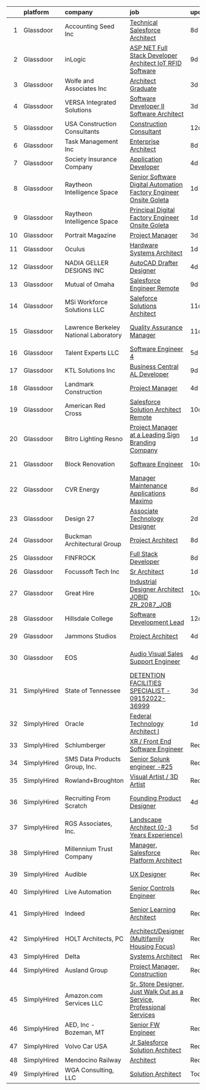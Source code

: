 

|    | platform    | company                               | job                                                                                                                                                                                                                                                                                                                                                                                                                                                                                                                                                                                                                                                                                                                                                                                                                                                                                                                                                                                                                                                                                                                                                                                                                                                                                                                                                                                                                                                            | update_time   | location                     |
|---:|:------------|:--------------------------------------|:---------------------------------------------------------------------------------------------------------------------------------------------------------------------------------------------------------------------------------------------------------------------------------------------------------------------------------------------------------------------------------------------------------------------------------------------------------------------------------------------------------------------------------------------------------------------------------------------------------------------------------------------------------------------------------------------------------------------------------------------------------------------------------------------------------------------------------------------------------------------------------------------------------------------------------------------------------------------------------------------------------------------------------------------------------------------------------------------------------------------------------------------------------------------------------------------------------------------------------------------------------------------------------------------------------------------------------------------------------------------------------------------------------------------------------------------------------------|:--------------|:-----------------------------|
|  1 | Glassdoor   | Accounting Seed Inc                   | [Technical Salesforce Architect](https://www.glassdoor.com/partner/jobListing.htm?pos=106&ao=1110586&s=58&guid=000001834f66871c850e819d51e78a42&src=GD_JOB_AD&t=SR&vt=w&ea=1&cs=1_af8969ca&cb=1663484463290&jobListingId=1008129170787&cpc=459542F86C2FA7A2&jrtk=3-0-1gd7md1q4itko801-1gd7md1qkk26o801-339afd3fa21c2598--6NYlbfkN0BHjBTLL1K5_0M97KyMDmq3GWE7GVH-WfBVgnk9qBtUqEQJZ8GP8mV1RZfjDqDACHY6snoDYDH0xgYI_OtLYcz3nUzvGP1pq3QtHcOyM8alHXXHTgWkSqLufHWH8uYQfVM7611mxMB3t5z81IhAW-lPbmcJIcoQVcK1oVpDMr5ZqXc-5znzDUNMgHjGbXcqIlHMJRf05XT4lS6DlLL8l7s-ry8RuC2rTfuaPzcVOoI2CLCq3piUCk0xdQD7Vn17uZrjBI2UEaEDv-R1PCN_7KtPpZ9kSoHXq54p221R3q8qsN2Dz4_of3AFPTqZPTC4Oxcpw2k7_79iMc4oGU5lpBnEQjs5vv9PxHQ-6bhDsAKA-xLNRubU82fmIZSO6HYm9OK0pjdVQnmh1xhj1JMKJ3MiYAfLtvz5RwJX2xZWJnAg1tsyPf2Nahamjb1rMWPThd-bCmZqpJb8R9Qse-B7RkC93lubM-myJ0Mo9r2gLZXTRPbWtXRNOUR6g26FfAtFWG8yhcZaZgUh2WvId4GYF_x-)                                                                                                                                                                                                                                                                                                                                                                                                                                                                                                                                                                      | 8d            | Remote                       |
|  2 | Glassdoor   | inLogic                               | [ASP NET Full Stack Developer Architect   IoT RFID Software](https://www.glassdoor.com/partner/jobListing.htm?pos=116&ao=1110586&s=58&guid=000001834f66871c850e819d51e78a42&src=GD_JOB_AD&t=SR&vt=w&ea=1&cs=1_6834862f&cb=1663484463292&jobListingId=1008126550995&cpc=31D92C3C5F3D4D46&jrtk=3-0-1gd7md1q4itko801-1gd7md1qkk26o801-65bfe44803580c56--6NYlbfkN0BKgzQyzTF1Q9mOsR1amaS-juVGLjHt5Cdom-gEF9y-xaA6VVL5_C6wLnVwxnLSmQlffwlsaa2pMV5dYTgGmuB2YUJ44xDSp4inN2mhaJetv_zCjoTEHUvuGOuRWls1951weO3LGtjk8Sf10-u32aXGHAdlabY49yGHbPcXdopX4_Nt6ehNZiJUDNjXZMhWGGfiv3xGlJGZ1-hzC_2-lEoUawMdVph5CDRdrDqCjBI3MQa-Q3qWDSsvbNbfJ572MnlISePE8mXgmEUdjoNKsRcOhbwzeWBpj-0LqGRSZZ0q2It1oxtQ_3vqncII8WUkB91YZ4Qg_b-gcbvGkHRWuIGnvzT_epOSYot3i1MJKj3S_BpZCZEtBl0wnNutZwEoIn7ROv1OvmxiImP962UrNBEELV2s9Zs4I7NhgAWncgTsnnvbYDx68f0RMCRLUdvETNapoD0N-us6Ke7x926cUU5F91QTme4RWtXUrJUUQWyNVkSno9nh1F0vs7WKnATeEvAcFXBVoLB05ZKae2dsIh1AjB7bhL0vZmW-kZXN8hmglw%3D%3D)                                                                                                                                                                                                                                                                                                                                                                                                                                                                                                              | 9d            | Marietta, GA                 |
|  3 | Glassdoor   | Wolfe and Associates  Inc             | [Architect Graduate](https://www.glassdoor.com/partner/jobListing.htm?pos=121&ao=1110586&s=58&guid=000001834f66871c850e819d51e78a42&src=GD_JOB_AD&t=SR&vt=w&ea=1&cs=1_1f18ea43&cb=1663484463293&jobListingId=1008140340751&cpc=973E6D846143997F&jrtk=3-0-1gd7md1q4itko801-1gd7md1qkk26o801-93c97dbed67dc942--6NYlbfkN0DSuD1-i6yOw0A_spq0-wUw3pG4wGEpwghfMfT3FNG6r9av4v2MNC0Ecwcxp_prGNIxO7HkGD7Ie0frdvIZICZabElwqiQ5YmRpRnKPnzAN0WveRZ-no_vd5MncccGXhVHNmRJ66kSWX22wPWn5Gt6iPsi5Xk4hQsvPA7XKQ5kbYPKmu4oxkiXybPLM2H8_GeRUQzssaCg9b9O2pMxE-HQ8tElWJw0H2CZyVdDT2CCxdEA7-4nDONjicprMUX8cAgSAqX2Zp1dHOS-kvytsW-A5RtlWaJEBg2ZmGW0f4lsbtvG-qfN1hX5cDhc0nFF4XX4JDvUxVgWxgPnkSuqHZkRlgRW7LxPqLQosr_7ZYKWtgCuo9PGXqJwhqJODubjuU07sen2vpHIcB6WAT6tRsG7fgyqk46llvue9Or0DkmszAoF0_B0UMYpVCECUIlTRYRgmXBSm0PZDqh1SSAYupYw9ay6iihp6ObQmFuhgvp5CxE13luXvmbAoGXfrEUbbJSqzO2ERgbP8O2fVntMSn0IIvPxs8pASlakRZDFSXudWOLk7wnbAJdmS27-E1-A9k0I%3D)                                                                                                                                                                                                                                                                                                                                                                                                                                                                                                                                    | 3d            | Fort Wayne, IN               |
|  4 | Glassdoor   | VERSA Integrated Solutions            | [Software Developer II Software Architect](https://www.glassdoor.com/partner/jobListing.htm?pos=117&ao=1110586&s=58&guid=000001834f66871c850e819d51e78a42&src=GD_JOB_AD&t=SR&vt=w&ea=1&cs=1_fd477774&cb=1663484463292&jobListingId=1008139704686&cpc=C3517E2410EFB392&jrtk=3-0-1gd7md1q4itko801-1gd7md1qkk26o801-f7a690b0c55f8e08--6NYlbfkN0CWCJSGUIUF-Yq3qKQ8OSRXtWVl8quohR2ewVP8TxwXYnzP64Jjm1i8h0HojawBlrH8-lWzom0FH-EtFMCyIfeZ1mFJryghIDYDbarZcea4rUYywEjr9f5RmpiV-KZabtngfZzhoK5QDMSpAIwE7rsQIsghtLNVDoLTrlZ7ZutYllDcSKuO6mgBuiZYFYrEi7x0-gZ1JHjd2rVSqYjECdqmHLk1a6oLVD3ISV5SRZks6SQah9lBT-5ZDOR9p7mvi2lZC_zihArV0nhOxykwH1mQesXNMW4affOfjK8s_yH_n0feqc-Mg1evS2SfKOnYVX2irbgaVju8x1yIylJrJNDpL4sNaNQ979xWH78zMaHo1C-AOWc1sspArafVS-KyoRBUdW1bqFm7rZCQqjJNHW9Tv4t5bJ_yEQS04GhS_Jl08z8mIq5oMtxYyejo6xbgXmqOmG0gjy67r8HDa-LOWRrY6gj60RjviYkCApJjaXJfn-aegQVMjAZz3ShjWI5s50m-7QuueiwXfA%3D%3D)                                                                                                                                                                                                                                                                                                                                                                                                                                                                                                                                                                | 3d            | Remote                       |
|  5 | Glassdoor   | USA Construction Consultants          | [Construction Consultant](https://www.glassdoor.com/partner/jobListing.htm?pos=113&ao=1110586&s=58&guid=000001834f66871c850e819d51e78a42&src=GD_JOB_AD&t=SR&vt=w&ea=1&cs=1_c87565e4&cb=1663484463291&jobListingId=1008119416540&cpc=8A0D8B039440F4CD&jrtk=3-0-1gd7md1q4itko801-1gd7md1qkk26o801-c45002d9429f7e6f--6NYlbfkN0Bi-g4OEguhQEx4pjzkmulzkFDPdVMQm6g82nLRMcVRUEL01Dp3X9kPhD_HE5lV52XpYshjxGADEFbLnsoa77zKfnqKdgV77-efptYxp0yYS2mm6t3NqzlB_U5TQzrVFb4xWwf-nafahi5oHN5BeukPpwjVysTnjws6SyI-VCi2IZAL6ufjJ-wXJ0xSqPo9hkRjt19imKGyZh_UuD2OvYiZl-lPqhAzQoJlmfr_SpD3PYZBBViehdsI08gsazkdL7Lstl1ppuh3EQSfH-HC1xd4EH9ZxUWwvZCAq9OQ7PNI3hXAGMdhOiDVUHho6sa3FZhsyrQhydNTxMljW1eyiaFlOjo5W61ZBP-xDl2ipTzuhpCjizJ4GdTaq0RTU6d4ueRMGiADOe2Y6o52IYmItx_60jVP5Ik1RLjHsGjPosIu0oSh7Hj6Q4FUwVXsm564lMMJnCOTZBG4vw9EWfqwVCFNNMTSlrWFvBpDzoklQOc0lZvgq1YXGAo1HpsZimfdEjfrm0b_IhTNjA%3D%3D)                                                                                                                                                                                                                                                                                                                                                                                                                                                                                                                                                                                 | 12d           | Austin, TX                   |
|  6 | Glassdoor   | Task Management  Inc                  | [Enterprise Architect](https://www.glassdoor.com/partner/jobListing.htm?pos=130&ao=1110586&s=58&guid=000001834f66871c850e819d51e78a42&src=GD_JOB_AD&t=SR&vt=w&ea=1&cs=1_a7d2ebb3&cb=1663484463293&jobListingId=1008128870857&cpc=654405A9B1E0A9F5&jrtk=3-0-1gd7md1q4itko801-1gd7md1qkk26o801-587c63a7b3f2a9be--6NYlbfkN0BvIALFv9G1jpGwK5UsNergzB8AM8gSE4lxfMwFE-xD_GJ2xkjIk_Ah2vb31TCaHdNswcKi1oH3oawR9mHqF3t9cO_LUNWyrZQ_e4ZNu8VJPMYZMdKOeTY_01k_NAorz8v8qzG2_Bvtd38hcw4_WdKK-9EM3dn33FnR-FMVl3n68vQMLfvx5NSqGPWChlZDCEpnOYKdp2OyXLgeQbHjHnPUxJlAiIkHCHw5MeZ7s7M0rKaa8MUslsQpqlaIRrqi_tiPVDGOo0KbgysVxFFFqH7voTsYidzcK6MdwaOGcl9Qxppl1zKt_O-LD2LydmCHGOViNMGP6wiefXsK0bhR_-edNuXBnUcqUirnf9xOJrRAsO7C239QAD89JcAyKoz6hOP55BxSz2zDE96kHsA1nbLNDppEXb7CLXixLKLLPaixyJQ4BrWwfrBxivuxSKJ7T5QxNxDtdrWzsh-aBJdOc1Nt2rURbWGHBbKNbCvFSDTZgUx2ANHpCWIzzQ8BhpLbr7Dv7j52lan25w%3D%3D)                                                                                                                                                                                                                                                                                                                                                                                                                                                                                                                                                                                    | 8d            | Remote                       |
|  7 | Glassdoor   | Society Insurance Company             | [Application Developer](https://www.glassdoor.com/partner/jobListing.htm?pos=126&ao=1110586&s=58&guid=000001834f66871c850e819d51e78a42&src=GD_JOB_AD&t=SR&vt=w&ea=1&cs=1_0a969329&cb=1663484463293&jobListingId=1008138174139&cpc=75B6770C194DCF89&jrtk=3-0-1gd7md1q4itko801-1gd7md1qkk26o801-22263b96f8fa0758--6NYlbfkN0DUnBXLrXp8zppNpWJLnz9frjyHX-SHmLuucPCO4lf10Hues_2hfHc_x8_ihJPqG8s5mHE5G38dUNgTh7GbIx9a-HhiGjnF3_1HLFJ1iErH3N-W3q6X68M17z9gwPJjYyQeflzhheiI1wNctulJAijKflJ13lvGEZE0-AMAD_uzzsrrEWwVINmAlmA0XLzCerqGA7vQubt1d2NMzufQU3s5Ld1JFxlwVnViTTHHugbzMvnwL7_p2sABLyeAV4Zn0OIJN851dPofXaGGhXquxEshEhgTlvjr89JH29zyknxx0Ev5axVNHZARTSi9D1b__VhIVr1WG3YRkENxdaEg0K0aGfpOq_-tLYtFIScDNKjp1Od7GppYiahu2Tv6XGgBHasuCcMXw0MQTPD7KbVh_4kjAJ2hnVFP2U4MhQmS2XP72nqeBo4O3q4uzUpNWH6NMl77ZY4fttcTACsUFsWo0bxXIMfe6o3Ho553Cda-RFWXptHV0VnThUH7RCuYa2QZqOGJrV3ZYIw67s5Bw7RXwl-6qZ3G1a02IAm4HwHovmbGztnmL1Rl0vFA7a6o0IADVngopH6PN7WETHO4ThtxAVWL2Z21F1hfV5Pe2A__1WYGS5sojDaO_Tm2y4xoPDeeC97XvpvRgdr7BEc_HpRKT2Q10kElSBs7Z6nTGtkBMcDuCeAzZAAGwO3nYnLQHEkjoXq9ZvpClK2l0-UPS6z-An_okFt-VioffAd5A-giL0esZ0Rblrc-Mm7EwNoy9O5HQko%3D)                                                                                                                                                                                                                                                                                                                                 | 4d            | Fond du Lac, WI              |
|  8 | Glassdoor   | Raytheon Intelligence   Space         | [Senior Software   Digital Automation Factory Engineer  Onsite   Goleta ](https://www.glassdoor.com/partner/jobListing.htm?pos=111&ao=1110586&s=58&guid=000001834f66871c850e819d51e78a42&src=GD_JOB_AD&t=SR&vt=w&cs=1_22e256e0&cb=1663484463291&jobListingId=1008144127071&cpc=AF2D762EF527A09C&jrtk=3-0-1gd7md1q4itko801-1gd7md1qkk26o801-1a0f5f02fa75625f--6NYlbfkN0AmeoOzMpFeQa4nQauBOkgcasiRGbz5T5YfctgmEyRyniWlrXmQgp90w1l_otmEKkqPpvnGl15orqYX1bITcJiWw9DFr963GgbFPMOfsTnPrRmCPrMgCSpFx_v_NrI8p8GSB_BBNxdPiwPLS2W2ivWPF35bqmpD4bytUyKWmIyt8r_s6Dj1RYt4LAAro9bmpM3BXHMnZ1UNvC-EHQKkQtcGHWPqvubgIb1Qsci1xxsxuoaiqcBZ8RrsfRmv-3LLFnXOeuzSM2Ue_S0IVyEUzKJcmnwoA-TX68ZFsK2oJ9ZUGAzwgMYi7rOCSDfQGyDR9ahrolOzxONYtKBqIBLd_zXZFFj__iAjrApGSgTtV_DMOrk-EofNkMSa4c4RSV1N3naibdDLuue_b_yOX23C8NwdV1sH_MCjOuCqmvK34l7coVRDJeABsUgJpEGmOZdY7Fjo-YFNDyxM2iFB7gMPoXbe8P3U0-_ue-wdaLIpzOBbfRSdv0frGWjqi8JhJpWoyrMGNwZXGDt7X5hx-9-zTWyLYu9zblLA0iIbgWnD4yHDkk8rC2JwsGkAUTcYYUGxx76IJ8WDkvJBwp4g3vuCoU_JuZdnDb2dhbQcU7N9uuRHSpp9QLmIhcP3YfAWh98xjwNOxVRCimAKBnx7a4dgnGlGWUOU4UDpcOQTVpj1qukZ6Hd4T7_Nkge9FfiBJyFKTD3PGE4_B94IvITLdpJTGHeCMUS6ZGuW4BTe9RDzR7joy6hgN3Hs66LKKO0wYUFak56BAU7oFmCH5iQ_Qth415jGJ7-vBZyShz_wGJGBoWY5S1I7RR9-5KZxGgWJN-8xCbW-1N8dXjsrAi0t05_3q9iXvb8y76FMm2w%3D)                                                                                                                                                                                    | 1d            | Goleta, CA                   |
|  9 | Glassdoor   | Raytheon Intelligence   Space         | [Principal Digital Factory Engineer  Onsite Goleta ](https://www.glassdoor.com/partner/jobListing.htm?pos=108&ao=1110586&s=58&guid=000001834f66871c850e819d51e78a42&src=GD_JOB_AD&t=SR&vt=w&cs=1_d7fc76b7&cb=1663484463290&jobListingId=1008144127057&cpc=4B65AD904D1B3E73&jrtk=3-0-1gd7md1q4itko801-1gd7md1qkk26o801-f3574afeb00a2721--6NYlbfkN0AmeoOzMpFeQa4nQauBOkgcasiRGbz5T5YfctgmEyRyniWlrXmQgp90w1l_otmEKkqPpvnGl15ornpGwbkUK-jNDzlVhC2nIYF4_NhmO-KnNmd8Hmbdd-NCCU9eIf9qpuvV1OVDoeB7ScljjEdJwKX3899iaFCQYmtUA8oN1oF4YhIdWh8K4UlBEQ6BeFTSkRnFkbwVlLchN59xQbptawbq9b7VxJVpefbVDVXkVR2oDXXO5wMH2Wn9pgpOs6Js-ZqMFOPM7_NzJ9m1sJU1rLzMc5bI8HJIGana6oCssoNX_BmvBi31ijsjg35oYhQsm-G1FW96C3xSZBM7jRKrFUCpW7jNovgFMmGSjmpV5eGGCnQploOdEwXfMdQyNiK2l7WajU-PIbc7gD5UaIyLyVT2sUZiMmc3b8fUog_jcNuWC6FbHVJdTsPh1fyCCfLIZJQyT7Ze6qgGZQHWeQ9IZ7gSVSy_nWdo-mhUCO7iZPrYB5eaeYzaLZOhelkUlZ9xlUdMo6LwKammYtv14RA4WjgtZceHRGrhjEyfsCdEAjiX0qO5XQaPWc9IObcl0YNOp7fMrn7o5tnqZHiI1czw3H6Q0r_Pf-Am2pPY3KGxY5w6xyGYR2EtXeMSIEfWBzUPRw0rTW63Kt5R9sZbW5AGO3zBjFZxy1XHL9O0FYgts_sG7XsoZ0UrjNlsHmmzcsTq0w2Id0zEfzy05E5z-BdFZnOqA6FHekdFDtvqAysFbgIT-5fFkXWscQT-m20LRcbLv1OixhdOiAxC7dcMSam6sxITrfQhThXg3Xnm94uLYJ7u-whZ-G3EtDZvVl3J05952zo3th2_C4HeUHynribbqpSIlpVOnVVR-dg%3D)                                                                                                                                                                                                         | 1d            | Goleta, CA                   |
| 10 | Glassdoor   | Portrait Magazine                     | [Project Manager](https://www.glassdoor.com/partner/jobListing.htm?pos=122&ao=1110586&s=58&guid=000001834f66871c850e819d51e78a42&src=GD_JOB_AD&t=SR&vt=w&ea=1&cs=1_69dcff43&cb=1663484463293&jobListingId=1008140309088&cpc=155EB9D5185558AF&jrtk=3-0-1gd7md1q4itko801-1gd7md1qkk26o801-82f5c5a2645e7f8e--6NYlbfkN0BzyIYrTMR_AjNKh_kvAG8N613gtHPANQ3sdLTkrtBd-2J63-4kKu3uXdj9Bz06WF694saVY_mHcnOvMfWxNPy2WY3EoShcFPGQG3oO52K-EdDgT3SK9KkVTDrHqzVwfwwdu3GC1ts8ji1To18cEbRqaDgXO3DBE_7coT0HiFFbBWfsZR46D1zIAsLdtEcwMKkolnOem2UT3MAKsxKivrXNPMglA_q8yVtq5hmRPI-0G_8BpNQzVq5xyXqZExgmSktU5LeRqgDDLXBo4xJ9CSyJUwXHK4wrdIislQO93TGnIBbnpvJnlAUIs6EPO538k-k5imXI_-qQ0TaPgg37zcItPXba5E_a_l9LamdYfAIKIiEqLGfK3xtPMhM7JvGAtS9chGvjBRYiTO9WvHOGaeVoQ2xdZVBIcNo44eA88KD-BsjivPcvOd5ujxEFPAjkm3-RgT27b_u8QN-uxv6SK3uzNmI7TUE8ToHB_6WuJdTs9AUlhyLMZF33)                                                                                                                                                                                                                                                                                                                                                                                                                                                                                                                                                                                                                     | 3d            | Portland, OR                 |
| 11 | Glassdoor   | Oculus                                | [Hardware Systems Architect](https://www.glassdoor.com/partner/jobListing.htm?pos=119&ao=1110586&s=58&guid=000001834f66871c850e819d51e78a42&src=GD_JOB_AD&t=SR&vt=w&cs=1_84f1f336&cb=1663484463292&jobListingId=1008145711590&cpc=42BEC95245890617&jrtk=3-0-1gd7md1q4itko801-1gd7md1qkk26o801-a5ff94d743749279--6NYlbfkN0DYl4UJW4r1Vl7FEn6T9F-rD9lpC-0oMJVSiWjK_MGUd8e8cHXcpv6KPyjLHZEfqkW8BcrHOl7-vU7vBGkdD_Nax1SK0cUbvts2_TSlE2IgnfTfkATA4YpWZkdoalk1_NkXxsrUKCyLdz1zhwQs33M8woH-m4ZLERf9Ij1Yzx83pbaIx8XqYh1D0qMDB6-8JDlBUAgCNLQDMys-SppDrp6CO0nlxEzjDLLAKjyBCPkWUgd_WXk4diT8HJzU06SNLw9d-r1wsF3LdJ2z9xGAHAg3jNRoXXzoUW_crDzCTWZj3bY6OHvrRYm9OxkJdkrrPyOsXporANaNgx9bagNv-j3XHvPv1C6nUu88iARdFN57SHJLd_qKPIPRSjsW39I0DGogebFlmKPFUW5bLYXo6Q_-Ih9NDpY3pjj4hu-zh6XXTGtsDr2RWuj2svaOf5h8LAdSkY28btkwyQO8NF9AupNhKOO7RIx5dW4t9HnFAUm1xcB4hVZ3zhXADkU848K9YrQzxBQ-Nn2eVWGdDr3ADFtFGuZevpUltf3gUAuACV2wrAbKhS04kcUEh0J8xOG29HlYq94QVTGX7NcbOHnq14P0hmJu6AbqQ9wwFIDvdwiQqUsssTnebKFaE8GRWzRW82EkQPwC9ACqW-GQFE13HEgDrpzNK4LhX9xikAEmiag55yj7e_Z2gmgW47yTXX0zjV7r49pi4ef-PaHNyzMElKPhvxDELRhLM6lFSRXUY_GmydNV9A7bdHJyrGM99L5c4ptk06qkOTHd91-j2n8XjFZv63UsaRYIxi3O7ONnAmkGHH5QHjEGY8fwzDPJlWThLPB9fFJ2bPTYk-xEWuI60k5dp1yIqBJL0NBhvyS_cpwpOv-Zz4RDJVjgmqnRhakTBhcotIHmOngAxrpnz2xz0yiuKonUP20dYoShDlgMGzhtquszXFNW05fqgnQWiUOVON8qNZQsC6oyHZBb8DbAXdazE6X046PwTbSe3bTkLMiyQ-HZnAddg6ToPmwX6wvmBm17elVFPLTlQszo0g3_4vNQEVXIENdYsCcb7lsMUVgNFeL_JHeT5q5V9wh517fMwsI%3D) | 1d            | Remote                       |
| 12 | Glassdoor   | NADIA GELLER DESIGNS  INC             | [AutoCAD Drafter Designer](https://www.glassdoor.com/partner/jobListing.htm?pos=120&ao=1110586&s=58&guid=000001834f66871c850e819d51e78a42&src=GD_JOB_AD&t=SR&vt=w&ea=1&cs=1_9152c626&cb=1663484463292&jobListingId=1008137670909&cpc=88C71AD61D38E582&jrtk=3-0-1gd7md1q4itko801-1gd7md1qkk26o801-9d062f9f6821272f--6NYlbfkN0DeyJ4CP5CzwT7broxeUwKBt3co1QwKwWitRQqJu2WRZ_cVdmc-MMSgtCPZyG-W2mnE69jbgDrGYSPYuFdJZ9g5B3TvnIP6DmgTAJXwVWRefEIrV4FmvlDJGibiNnBn00uGpICqp2_2NnoLezEQMB2GXjnd2e23oDfurohMndk8pYq9-hBxKpCIrLCscP7ZulPDnyCwEMJyxpty4UxPT_K5_aU9OQaG6YNr7BOq1mGNd2v0bOPNm25VabOkdiGroUZJKQw6pFA2NCdMW1-KyeBUTv3ccELuVz2fy1hMeYfD1I21o4C6qu9cGC9gnZNOWlEl3NZUaJDgdFOzqshP1XFx-FAA73DfnZVk5JjXXHotcU5uFYrzjbmTAL5F6C99sT_GgVVI-DVDfiNIvrjazJsyv8cO9mdVoM_lUfAVepBDz48Lb9-c1FqZUPcdJOUAJbe6Jq_ayqwYsafbesshFgeU0AbuMaUNngIMX_razwXb8E8lcgjBAe2UjCjZ_yF7JJVkMlcIg0YBiA%3D%3D)                                                                                                                                                                                                                                                                                                                                                                                                                                                                                                                                                                                | 4d            | Burbank, CA                  |
| 13 | Glassdoor   | Mutual of Omaha                       | [Salesforce Engineer   Remote](https://www.glassdoor.com/partner/jobListing.htm?pos=124&ao=1110586&s=58&guid=000001834f66871c850e819d51e78a42&src=GD_JOB_AD&t=SR&vt=w&cs=1_740eb249&cb=1663484463293&jobListingId=1008126266615&cpc=5FEB1BEB8E14EF52&jrtk=3-0-1gd7md1q4itko801-1gd7md1qkk26o801-2c430e978f3b786d--6NYlbfkN0AKY9t8q7VgAheoAs7efbXyhExMUVS6P88HBLabZoQOT6odWudF8K1nswEbB-u_gfhpoqbk2Gu_Ij1pbMkCaCxA4sFSufbrH3PyHdjj_IHJxKKO7ncoKR1mfChi40gAl32OhRk_6NkiabsT2P8gymBO4S0jupcXWeKmc9nP7kvawedH2Eyklsz753wkGIDt68dZGZQOe-21KkDX-2LCmpJVNdnm8DGPeEGq5lnkCv1fIJ0kTDpUZsjl7lauBAzKbkBZsOdKjuf9FPKqyCwWGgAZwElb7NKf--B28z-MxAwWeIUc6P2ptyisHE44zAJsQqXrxjHVtibMVzrXXJ6_2slE6HpT5a5RkRNURdxy1tO48Pv83wbiu81bzwDUljO-YESoOtNVhwhfhqiP1cbdmOWg1ba4L6b3KT7_ZehsKxDB8EzRToTCqU5xuR8C8rNvmjGyMOyt-lKA-PNPcEaYrKIFXafqF3ukZfIDCCkfDgMUXE4wEM6YbYghf4IbnFV6moVeau5siWsxNTofsAhyD3AyFUR34eu03r0%3D)                                                                                                                                                                                                                                                                                                                                                                                                                                                                                                                                                               | 9d            | Remote                       |
| 14 | Glassdoor   | MSi Workforce Solutions  LLC          | [Saleforce Solutions Architect](https://www.glassdoor.com/partner/jobListing.htm?pos=125&ao=1110586&s=58&guid=000001834f66871c850e819d51e78a42&src=GD_JOB_AD&t=SR&vt=w&ea=1&cs=1_20984e24&cb=1663484463293&jobListingId=1008120596089&cpc=9908D8D4413DBB8A&jrtk=3-0-1gd7md1q4itko801-1gd7md1qkk26o801-9e5963468fc93000--6NYlbfkN0Dg9NeJ8_UI-_aTbBL9b9PV1VIAb030JKK9X34KvyrkNiKcIk3LqY9I34kHZwOtSKiNAMD2yHgt12waIAMJDFGJAszSpbAEpvku9TGWjbmL3xt0OuyneTUk98HpFoKVcYimIpB3E43P1aDmh-9s4NvzE7tlvAJpYH7FzDoGEfNxt5et0dpqHMeV50-rLc5_lY0rtUiC12pyJ_kfydcczsyA5wS2MRlQ5LGTtnrnwgJlrxVcrnnrXbLxmasKSasLcf-T75uoN0qOXoAQt8-J8bjPIOP35k8mLsAGjYMBWKzLtTldAYrt6j33E9Ze30LmTBVnibuBMlCgk6Y2KG9kb0g_VbxoTqIB3UzNMyN2Q2RK54UXRCaJzn9O89Gur4f-Hn4a8mz4K9Y8ezAX6QJTpZgQP7StumKtWqmtYq519PY1sXf0ITTBx9WizaGrfloB7Ja8-Zz9C-sV0aw-IJ4L6WhJyqksmVyCTZUPsxcYA3iXw351jaMnvR_qHaGc5QE7RMWUj9EHRGeGfg%3D%3D)                                                                                                                                                                                                                                                                                                                                                                                                                                                                                                                                                                           | 11d           | Remote                       |
| 15 | Glassdoor   | Lawrence Berkeley National Laboratory | [Quality Assurance Manager](https://www.glassdoor.com/partner/jobListing.htm?pos=127&ao=1110586&s=58&guid=000001834f66871c850e819d51e78a42&src=GD_JOB_AD&t=SR&vt=w&cs=1_1dbba9ae&cb=1663484463293&jobListingId=1008120997828&cpc=5C70DC7FEE0D01B1&jrtk=3-0-1gd7md1q4itko801-1gd7md1qkk26o801-89bbb2a16ac3cfe8--6NYlbfkN0CEBTCgjErpf876eNxykYOh7-CaikwoNOL0uEigY9r56D7sGlqd1hUGXN_V5tmUrDj05-FVDH1jzmshQU3wcET2Xzbetsc4qeRvc__UhK6-Lhwq1baM050njppuCiTmlLTvZrtymnHYqk5wgJnm9KpLwsXBEdb_P7up_3BpldghlESRHuuvShAo8TTl66P7Z9D499LBE1VL8ZOYPzkonwPUtgmJqnOTV0JgYbX7gmIkv3JrE0dpzWg0jzkWuik47DOeEawhyhW8IngG206Q12QDA2EUZ1lZaeVubWQgNwYuShRC7yM9jcnOTBzFN6TSC4quMaIuNPELIQPp5RGuvg7oZInkmbrH7U76iVq2HgimAdMZN_2l13iTcO6A8ziRDzChOsu97yTWGoe4je0sRbeWazSBXTicDDCNVfI6Omci17LBLBpGJN-I2K_pMrYC4Q7yf_Ar86yqae_rSmbcCrPRScAAkpQ58jxiMXI6CU_LzAZp3BcUdmRMEGJ7lmx3Or6GSdR8D2kF1w%3D%3D)                                                                                                                                                                                                                                                                                                                                                                                                                                                                                                                                                                                    | 11d           | San Francisco, CA            |
| 16 | Glassdoor   | Talent Experts LLC                    | [Software Engineer 4](https://www.glassdoor.com/partner/jobListing.htm?pos=112&ao=1110586&s=58&guid=000001834f66871c850e819d51e78a42&src=GD_JOB_AD&t=SR&vt=w&ea=1&cs=1_4baa3153&cb=1663484463291&jobListingId=1008134167488&cpc=320F474EFE2ECF9F&jrtk=3-0-1gd7md1q4itko801-1gd7md1qkk26o801-f55f5ec6684b3bd3--6NYlbfkN0APToHrk7ILONyRglvlT3LJMO76dZGJsKlG8WQjsY8CqzJJDeCOMXQiMmhBodGTpJyjRD408nbRL1nAF-JrrKFe6dmAiou0uVKK70dHZgl8aRe7WxONW7Y4yeoV-VHBwaTYmMWQmYA_E9wqFRZ-hqeLnY-swB7yhtcE4L0kPc93NFHeimL-fPu1GrgmBSoJ39uUgaqwmFCVyheaSig6AnllXMHt-YSkL__z9858YvBYNNTu3ReVpCZoFeZ0kP5ObIqGWWOcBidE6D8X5YqGnfRYKh6kqe4dxGX8qj0OfNaRlBPwKxvzYohi_BQdRj8jB8ksQpgUo3kOJnJ0P-BST0A0YspKmaPgDShSosn0-qb0lKOfLa_Ts3Cqf8YwTvCiTsjgxX3N9M8UgN_ZXjsJTsc8YVveaqcBz2L1Ky-0ZT7LNLaD4fh3VYdZFA-SOEph2Mi6W_bInnaAablHffdj28yCMg_Sn3yG_iR3CPKkbCiol11nsf4GdkIShdY4M0J5pvARmqYQHpPiVQ%3D%3D)                                                                                                                                                                                                                                                                                                                                                                                                                                                                                                                                                                                     | 5d            | San Diego, CA                |
| 17 | Glassdoor   | KTL Solutions  Inc                    | [Business Central AL Developer](https://www.glassdoor.com/partner/jobListing.htm?pos=102&ao=1110586&s=58&guid=000001834f66871c850e819d51e78a42&src=GD_JOB_AD&t=SR&vt=w&ea=1&cs=1_32dc3a82&cb=1663484463289&jobListingId=1008126211796&cpc=8573A4489066C43C&jrtk=3-0-1gd7md1q4itko801-1gd7md1qkk26o801-694beceba62bb94b--6NYlbfkN0DeXU0vMxLyKhfauY-dgUBa_3v1DHLtGGo4EP_Dl8CiYyPDWSWEoavRZD0lrn7YRvWdcjeOcl1UIxp4DSu4P6ZUObtHbpJNUj0emiZ5z-B0J4gQe2IkikhE14oeMlnOQDLmaKiCeC24DDvjDyN73pB2koLiVTvqGyBjOkrXLR-3LoLaKKQlUPB2dsMUvSg7L1CUyBCNpaUqRbQFzb-gg5OcVDYaH7XGiH2OjAP2boabgwPY_ugmKNgMZU1SvGOh9tZzHbu1RHDTEpK3PuEn3s45DVlFfOeckYK0deWZUYSgQEVC0EvmT4y0VK88GW1sHomdvnQUijjeo4T0ovfdpfzZOsoGJclquCq1XNXYpZwuVejlDmHOv4kjKa1InuWHKMUHXA-6PJWf-LGqcuDIY_pjeUTxnuLBnAW7paIHFBLseXg8Wv8vV62KqRAgZ_EhLf4wuoYPMRi4LhhLEdwGHR9E8abDIPw-wM-PpA0X4mMVkRWPCOgCIKODYE04geUqt2h3O7RTBFDtC4gCMXy8dQOL)                                                                                                                                                                                                                                                                                                                                                                                                                                                                                                                                                                       | 9d            | Frederick, MD                |
| 18 | Glassdoor   | Landmark Construction                 | [Project Manager](https://www.glassdoor.com/partner/jobListing.htm?pos=114&ao=1110586&s=58&guid=000001834f66871c850e819d51e78a42&src=GD_JOB_AD&t=SR&vt=w&ea=1&cs=1_2e09630b&cb=1663484463292&jobListingId=1008137508236&cpc=5D10E799EF7E9049&jrtk=3-0-1gd7md1q4itko801-1gd7md1qkk26o801-508c8861715b6b22--6NYlbfkN0CO3DEfAY9A68AIVwcxeRGvQUfeLcLgbZIyCfLEHxv2SRUguGQXX01tO1GhDHRM2NIjYfqCrgj0L4lDYNXY-ZWubmFCGs9n_eBd2JnOtuCvAAcJiMS7KT8f0D-jovnswvms0o2xh7Ld1BxcFPqYajnR0JjvRwv5EpJefvK4uIKDYG1LVj8ZbEi445LmWyVF5TmLWpj6JInDA6Nrl-9YxYf79UAmLOJYpABVGG8fr_cmuTuIjCBCIxXKNEvTtOOOXhxm8ViKEUU0NJaHKBNId6nLMAKkewav74fZAziKPHg7CaeFoxLfk8J6HW-b8wTiIihhudlqHHSsVDrjNiC7po2DlyoOdimGt3Lc_3zTE6KaMGIj-RhOlY2ogREuBIXh5s-by7Zb3pd4FGV-Q3mo2J28Yf5aHgYe-PQTLFRTbiay5QF01Kmu9ryC0b54uahNdStDUc50wQrgR4wi92emez_hEs0JrLoLKGV7XcANv8i_sA7HVPw-6N5wVEPU0hb5wRI%3D)                                                                                                                                                                                                                                                                                                                                                                                                                                                                                                                                                                                                       | 4d            | Rocklin, CA                  |
| 19 | Glassdoor   | American Red Cross                    | [Salesforce Solution Architect   Remote](https://www.glassdoor.com/partner/jobListing.htm?pos=128&ao=1110586&s=58&guid=000001834f66871c850e819d51e78a42&src=GD_JOB_AD&t=SR&vt=w&cs=1_5c74f9f3&cb=1663484463293&jobListingId=1008123704548&cpc=75B6770C194DCF89&jrtk=3-0-1gd7md1q4itko801-1gd7md1qkk26o801-85eeadf2f5be3ea7--6NYlbfkN0AuExZ2i9P02DWeZMwYxDgkaAj33Y503-fFXTHnMcc7qgxBA64-gIH2hsnHKd6HV9ErCfMjetjZYl8s2SI6CoKUji5uVKe9X2HAk4svJ4VOOzRzAa9-yVJKv-00NX9pXk7saKisOCUJce5TvE5y22rNg1aJFpEfoZxipCmKWBjR1aGNa0fRZ0Z_yabbNhOhNkrM4eOpG4YE-ADg1xvMLa1lxZbl68qVEbgJ2SQDXb7JTGxFm3PDaTH-sWxPwApPu-Dfq9PUSRNFV_JOl47aHxrsY3GYyptp7sg-hTqmwN9OzGgMST3oRifuhdi1pC8OTr5v6T9jQODBAgRC0pfxQ4oytHM1WZdJud__HY5TQaE8i3u7CSuuezCtFrERLj9rU4_-BZYR6LwbG5RlJnXrDNQEKhZ7uYN7SVjN853rTAtAgEgxHWK-wN43nO9WLeGqR5B84cQSZBm3QP5cK4W-M6c8Wcf3FPON4SWN7sbBu-FDZT-S1YhV39506vL0B621fnOx8sdyScfbs3Sjw8wej990FkUZJ5b-Dh0%3D)                                                                                                                                                                                                                                                                                                                                                                                                                                                                                                                                                     | 10d           | Washington, DC               |
| 20 | Glassdoor   | Bitro Lighting   Resno                | [Project Manager at a Leading Sign Branding Company ](https://www.glassdoor.com/partner/jobListing.htm?pos=118&ao=1110586&s=58&guid=000001834f66871c850e819d51e78a42&src=GD_JOB_AD&t=SR&vt=w&ea=1&cs=1_5aa2ab70&cb=1663484463292&jobListingId=1008144682972&cpc=BCE4811A78D39AF3&jrtk=3-0-1gd7md1q4itko801-1gd7md1qkk26o801-160372fcae52d58b--6NYlbfkN0AO-lx13pzomzdSppJUWL3QXsQT8oyFk4U4LWH8QC50CoBfDPDfPv4lui46cDwz2AupxujUi1GRI32A2dHiwLyDXWZ8A073bqnNxRMuNVHgF5Q39FwXZLRkdum-495nSdme9GXiKrOVZqC720SR0hjFhrKDR8JoTAUm2UCLKapU9srSYjYTrq3Tt2Z4RZgCbwKcKGtIMLazLnmBAuovz4HurXdmxikx84wAGrP-GEca9hvDWBo9gh6-jbFPzli3ZXy3aCd4UeYOu4_dkUcxW5OSYr6GvC-aXiGt8xVqDCyz7er8J3KMmNpwIt0kUCEc_Gd1jhQNB1vPlJZ43E7LQLtp8rFnId3OQQ4arx3zKz3p136n9yfOOnllEwtf2AAdZyeVU5khQGKoGBs01Na_vcTk__U2-fOp-0Qkc6uir0qAHF8KLJY29TwORSoceDQp9BaG2shKOxEWJsdqCY0FohZqtj2PC3ozVVyg92gGbPmSErP9tPQP3jDnDAAa4FC-4qgDTYo1k5mYy0JnDZ-AmhxLMeifwgJbD5o%3D)                                                                                                                                                                                                                                                                                                                                                                                                                                                                                                                                   | 1d            | Hackensack, NJ               |
| 21 | Glassdoor   | Block Renovation                      | [Software Engineer](https://www.glassdoor.com/partner/jobListing.htm?pos=129&ao=1110586&s=58&guid=000001834f66871c850e819d51e78a42&src=GD_JOB_AD&t=SR&vt=w&cs=1_0523c64e&cb=1663484463293&jobListingId=1008123414998&cpc=214153447B1391FC&jrtk=3-0-1gd7md1q4itko801-1gd7md1qkk26o801-6f28740a39dabc63--6NYlbfkN0DG4ntHtB_rMsnfhgmnSvK2brktLme1L4SiDeJjQ-izrVOLqRJ5-yjEwoYGp-nj3bUuh9A79zdTeU_umAAJVbl9Rzmv7DuTS45bKF7tMcgv-KN2wAr7KByYJP4Olpkaj_fnqMM2OA_AtUtc44a4CSOLIql9fPnrqyWYY5AltQa1L1mFCXevQyVjdDoztrB0qRMEwHx-PZIJohPE9IUAddG-7Wc-JWwcf6GnrWtwfwUQkdMh-KYj4Vy0o38CgDp0hmAuXM-PPMWOTsG_xbob-Cho4yz3HLAYQG-87VYndLnfgfWMWNliXF4Yf5tTONBnCXgWbuuBKKcpePyDRiRndYRaKotg69CZPen4PXjacEmdrqFNGzG5pl_D5k_LYoThG3RRyF82F51Kg3PBoZpa8iJYVkmRE2fbrWj0zvo3NliIC6UQN57A4ClU0ndiTsYSQhnGpTeylERzICp7RDubcYgwsEzJnuvOheLlBmxfwqw3sm-jxxjbIfv0KpwvU7DWQQMdLsedtiZmAlt40qqjpye2qy6jhCiwBAZLymx3AnX4Yeru5yFiCoW9HtJmRACOrwIVBIOr9lyK3iVVRcP6TUdF27IU51Qb5cDbjqMDaCpJYXY7w2g6_KBNlH3tW0LFb6o1gNuPZ96PPghZUzwz685ULVHZO5Q2wP-p7_i1toGcsIpbZvA9zD3DYgTqQTA1BFDqvi1ywTyoBVOUIJ6h7imqOyhwmf74jdFayBTRVidnXHQ5F3BnRArjQvYk3tDy_CvNzxhKmQemlPGGKNZzGLabkeAkCtt1OFo7IuSRbzHVhsSjiAbBzfqQsar1y-eL458ddEO5YXXFIh4JzqbXu2UVt02WcUneVjPqdP-_oiQS8nF4vmTtq9mQII7ZenaDyQn-bwDrgiVFHCsozurEytgwcdR9BG8oc29uMYVho-hp-xx49RtPVyX_SPUYNVwE6k7C5E6UTdwPyM6JD22qEaBCpIXe4f_dJ2l5Y146S6ZGuw%3D%3D)                                                                                            | 10d           | New York, NY                 |
| 22 | Glassdoor   | CVR Energy                            | [Manager  Maintenance Applications  Maximo ](https://www.glassdoor.com/partner/jobListing.htm?pos=107&ao=1110586&s=58&guid=000001834f66871c850e819d51e78a42&src=GD_JOB_AD&t=SR&vt=w&ea=1&cs=1_f72ff252&cb=1663484463290&jobListingId=1008129179420&cpc=728EA7D4449150ED&jrtk=3-0-1gd7md1q4itko801-1gd7md1qkk26o801-6aca35df21d4855c--6NYlbfkN0Cp_WSJKd_Pz82imZmURPbhd3kYBsiZi4lpMLOH6vOlLNePjbPm4MR7e9BRbWinsgS1wO4FMV-nFDTG-pJM6ROBA0r3fmbOJDY96A6VM2SdjYqMDry6VgZpD8Tm_DiSAG7evqVFwkGWI1wVo4VCZtmkkMoSqopQXoZUqILYe854KTlty_PG0SOlTlg72tJgRIHunXzYHK0UlGM_Jf3F4Z8UzvKwUrMQppnD7yyX1HggmE5DNhz2VangMpxAcw2oRbWwAdw_Kp9MxAmQDtO-V_BQ09612QlZb3yjzcrImhKgmq0a55Am2iRkpoX3cRFqCuWniZsW7J2U22ASx0DTASc7oriJP7umtjL99QYpIooE6-rLNoDZyy6DGlPscieCSFDkh83ZciddvzVYMYDAndO_Thwnk6ejIic0H4mwylsBjoeP5n4LB_wzEfqw8BO23T7GlUynqM6nO0iZ9Sw8fnGiAS0nKrsKwj6Sri7Ez941MJv6iKkwf16va79XW5h6_3RkdRfA-oWONO8dp1oyePumoqrn44gFnaQ%3D)                                                                                                                                                                                                                                                                                                                                                                                                                                                                                                                                            | 8d            | Sugar Land, TX               |
| 23 | Glassdoor   | Design 27                             | [Associate Technology Designer](https://www.glassdoor.com/partner/jobListing.htm?pos=104&ao=1110586&s=58&guid=000001834f66871c850e819d51e78a42&src=GD_JOB_AD&t=SR&vt=w&ea=1&cs=1_f79358b0&cb=1663484463290&jobListingId=1008142358363&cpc=C1D13FDE3EA2B7B5&jrtk=3-0-1gd7md1q4itko801-1gd7md1qkk26o801-5733fc85bdd770ef--6NYlbfkN0AZdIuP4NPWig_aPKyAkjMTZqaOmelRvYdJiZXCUPZp4_HKOFOnNohR-AAffpjG8poby90cf-4WvFh_OJxCLMemKe2VN2ML3wfOUPI27JSEdLDNNaQgkJy-dq46JdcqNo32lFD7TzSk9EE8C9b26O5Zah4aLSzs2Ju_5nzDQnf9mbjGw7flnGup3CNOeQFsApikEL_y_bwy6ymVBLqOcujMd9VWnJzPRpNqJnODabHjPoZxsSoZfsGur3zE0Nsu4__Nx5Af4h_gEx04lGujkd3mS2Of2n7jGCfZHl6DQtbcn6jJfLWTlaGvvXc8GVpkQtansOPA_luvgDtBEpsOolhm8DYJH_gj7ygeLsksdxleusQCy3k49cQXXTzRzfrezL09ukuMr8Z1ZDCIGYmlGiyXC2VYV58ktVv29TtlBuSSXx8Fqfp6_yZvmBzXQZwTuKv6esp5Oira5qcKzUGij2a4KTjMucUSp-tynTSloehQLhvThxXDpFt7pSv3zD1vS7e8PNlLSL2rZg-KPCnj2Bm3)                                                                                                                                                                                                                                                                                                                                                                                                                                                                                                                                                                       | 2d            | Indianapolis, IN             |
| 24 | Glassdoor   | Buckman Architectural Group           | [Project Architect](https://www.glassdoor.com/partner/jobListing.htm?pos=103&ao=1110586&s=58&guid=000001834f66871c850e819d51e78a42&src=GD_JOB_AD&t=SR&vt=w&ea=1&cs=1_de7f56c1&cb=1663484463289&jobListingId=1008129634217&cpc=48E4A201B8D54CF9&jrtk=3-0-1gd7md1q4itko801-1gd7md1qkk26o801-abe3863865031c86--6NYlbfkN0CB1tmP7rfbaHtYFmPjg1Xv8BJr6DUbyz0HQmM4H563AurHCftAr469QDYlccKHWill4XUzjigtabHRlZE8oF0hFg3a5-Grpo8S4g_DU3FYVQxPNGdjdtBqq9O2yjKYE_C96nmIcAF1Bo3RRZOa-R-c29ZKCSZ0kWgynp7AD9i9zYtmuGuQN03grLGmDj3neNtrFgxN8xjuY3RZzhTWnfpi5vOWwjCHK-qK-2pO6-jaRxqDl3Fe3LO5AZ8UG9TDfcOpPgVRsJ3e9oCWVbCq5yD4TMMaX3eryT9vLdXACD2_GaglypVggcnochWOqD7u5R15UvzkD_NJ0_UQJJGkfRzMOxjgV_F8WvrGhxspER69uZya2tgyeIT48XLii42fs3QKoxRtUUxKBFvQUQ_UpvcH6pVurvdo-OrrgKhuM0OgCP4sEr1CsPxJY0tdUGj-ujgQkZODKEYJXb5t3TQQzZn3G8mkHcO2xk312KdATKDtpVfBMqoUCAN5CfSpCZ3RTMI%3D)                                                                                                                                                                                                                                                                                                                                                                                                                                                                                                                                                                                                     | 8d            | Plainfield, NJ               |
| 25 | Glassdoor   | FINFROCK                              | [Full Stack Developer](https://www.glassdoor.com/partner/jobListing.htm?pos=105&ao=1110586&s=58&guid=000001834f66871c850e819d51e78a42&src=GD_JOB_AD&t=SR&vt=w&cs=1_a6a27c85&cb=1663484463289&jobListingId=1008128892086&cpc=B53B88436F582F62&jrtk=3-0-1gd7md1q4itko801-1gd7md1qkk26o801-c457f451a04411ec--6NYlbfkN0C3s6SQssVyjM0TBjXC5cY90NsFTu6k7iXDnyh6Xjam_ROMRco-XJt6SsruR19F8zCKrWbHov1mbIXVEUG5Gms-c8KvzesDifNRAZO9y9LGNY2Rfdlh7FdQ9EaWKl86X-n5Pvh46NtNI8JoXJ65gfXFO4FBbS3ifW59Cd1C3kxcysscIAPdgCtHf2WQTqzTQoAfPQddROXyhR3yV0dt-VIawI_vfoZsmzpvSKiLL64ft_ERmHw0du3scpmUEweAEUAe_KWkqIES8ppUpEFiVn4r8rF4JyHVrgHgAjx4TOUH0BBU67_xk2Yatz1OVSHC9btSo35EQpEUIKN1LO1voiVPgWsO00KvmMPbf-ZWMFK8lTYnB67V8HtzYPje-qmwli6okepdBDIG_vYxpnhOM7Dw9bVYkB3wIQ36vW16n4_ElyJT52Q3ycEL1dVhf0HmhJBySlNFoaF4GiKqzkxFIB420TNHw5cSFoJUUlQGWZsophh9kWvyJMna6iRL0RDsMoA6DnKX_Lu4TVcgZdEPhAPVhjtBorfFAgpZqXuMF99oDvRm6v4V-pwzPYVwA1mfA7Pix3gIKblNItZwF8KvLTrS)                                                                                                                                                                                                                                                                                                                                                                                                                                                                                                                     | 8d            | Apopka, FL                   |
| 26 | Glassdoor   | Focussoft Tech Inc                    | [Sr  Architect](https://www.glassdoor.com/partner/jobListing.htm?pos=109&ao=1110586&s=58&guid=000001834f66871c850e819d51e78a42&src=GD_JOB_AD&t=SR&vt=w&ea=1&cs=1_120e691f&cb=1663484463291&jobListingId=1008145003957&cpc=5B877AD962FD223B&jrtk=3-0-1gd7md1q4itko801-1gd7md1qkk26o801-1d1c1e32332409f2--6NYlbfkN0BFm_KejTjzFartgA35kbgGR8Mb7ymkFYP8jtvM_A05kQMi_DW9uGJcIswpGNhcspOFSGVuoiT_vh5ukZde2_BXgzp9rI1ScpJJbf8Hwrp-Lh3HL4IJ-KCgef8GTlqCRgCXQyeNP0a_aAe0MnrxtPldJUtnR038iYkEW45QlwRZAZ1EqPfzWrMOfWzseoVJRJO_R4KnzlEZ-RKBo8_p03mDIQRpWVrVK6tuMm4KeHTTXoM3yQBSEwjLpSgkViWbiwRWQ4f-_K70aKcnjojuwjaZoINKlJerj9_7TZBDUtQZpw3MAtYj8zYT8R88bmaHqqKE1Hz8Kk03Ioy5Rb_Vn4j4c8i0qHtJ-NenCHXYc_M61HTzOoXfLX5PpKeTYCb0DjCXJ0U4QYMcygIqDTvWfyC5sYZOTR6qP-zmDuLgjfV4COgDW-tKfCqOjJrha9sjFz31iifcdsl95GoPhyD29HvRah7fctZT8OHRgjPIcPy9p4OwUorVGDvrksCEMlngOu0sMygul3Ftww%3D%3D)                                                                                                                                                                                                                                                                                                                                                                                                                                                                                                                                                                                           | 1d            | Dublin, OH                   |
| 27 | Glassdoor   | Great Hire                            | [Industrial Designer Architect  JOBID  ZR_2087_JOB ](https://www.glassdoor.com/partner/jobListing.htm?pos=110&ao=1110586&s=58&guid=000001834f66871c850e819d51e78a42&src=GD_JOB_AD&t=SR&vt=w&ea=1&cs=1_47fdafdd&cb=1663484463291&jobListingId=1008123770230&cpc=20E46BB5786CE82A&jrtk=3-0-1gd7md1q4itko801-1gd7md1qkk26o801-b1e5d6a81396f0b8--6NYlbfkN0Bt2hgDVSIa4CSYcLNTYbEN7-Z8YABd2ltvHvSzLBLyoR2Dk2SMsoDSTlaoyDQZ1Fl__ZMcwnsFhfqsvI6nc_SylJgPiF1wGru4S06HcPJzEf5ZIlx15EqXQxJWFelO2h0lzci_SSpMNXR-F-6AKxZURDbVfowsrfRuR-aMgHnI1aTTThi2UcyHNPbH3j-dF5cKncB3FPxc-IEhJVk4ApxnpvcAFXTPA67HztKb09Q1B0zS1jHqfyj9cI3mVVFUUwePUVIVzuRnNvjzqnjaKjYE8XIQpTBZ_tLGsVw1lWUAdfvImlSjl4IM2N47KylKa_b_ZCOoe8D9WLFKyKI53uzmnyGWNRg0hZkBQV35MeeNTZmhcgC3FsttQGjqIYjrN5BVdpeCrcxc0YeDbnBnfhBQpmbV31Y4gXtv9RTf1sFVpFn1agk6gn_eclFvwyV1CpC2OBABgDMuq5ytNlQbzmViN-giNp9EVrGwlD38kWStTU9aYNjIgeB-Anfd4_QakbQvA4C0dF9JQi6YrUV-Z5nDrFWB7YC4mGr0kwgTfavpIU7GMV6yyqXC)                                                                                                                                                                                                                                                                                                                                                                                                                                                                                                                  | 10d           | Indiana                      |
| 28 | Glassdoor   | Hillsdale College                     | [Software Development Lead](https://www.glassdoor.com/partner/jobListing.htm?pos=115&ao=1110586&s=58&guid=000001834f66871c850e819d51e78a42&src=GD_JOB_AD&t=SR&vt=w&ea=1&cs=1_0fe480be&cb=1663484463292&jobListingId=1008118354179&cpc=3F31A6B851F28AB5&jrtk=3-0-1gd7md1q4itko801-1gd7md1qkk26o801-258e24d31d3c3ae6--6NYlbfkN0B0AAhNBlROIvE7LXoga-bpnwqDGGTSMOvzesMQiCcmwOdP3IPrrHNlgaxBZeCWzwhW2tS8iOLOOrUzzc1tAzjLs24NpQCUF4bfkayVXCnUxeMPcaiLQojhVG9xH0elRty8vD33mQ0GqALDzrf1gYrpNCl797okaGOS_KWd0trdY85d0IXksF0S98rDjGmG4B4ymRYOuq6ELvHvoGIfLvINKnSSJvNXyxj0Ltw9e-wB1UaoPb09qZwQSvP8b5E1Lq4-NEcp5AW9S7kFTJjRg68YtdV1MlR84ISpAIIZIBSKVDFGiC4zXEx4IfxxwH7tSreg60AAzF4cACFJYk7qM_D7rFP-d5LnR56fV9ET5oZsKygAznghXcPc7MxhkcGcHQeNAm4TX5hzpPP5AWjFtycXNbgMrc5EAaX8LQtB0PU3TpDu46SEVHzeykAL94sRJXeiLuOabK2GBe6or9jZf3WeIv_CdMYLxic0SQ69LIyCwQNKMA-NxRTAZgfS0SsjVr5o-gVfRkiw2Q%3D%3D)                                                                                                                                                                                                                                                                                                                                                                                                                                                                                                                                                                               | 12d           | Hillsdale, MI                |
| 29 | Glassdoor   | Jammons Studios                       | [Project Architect](https://www.glassdoor.com/partner/jobListing.htm?pos=101&ao=1110586&s=58&guid=000001834f66871c850e819d51e78a42&src=GD_JOB_AD&t=SR&vt=w&ea=1&cs=1_be042fa3&cb=1663484463289&jobListingId=1008137398802&cpc=2E501789DE211149&jrtk=3-0-1gd7md1q4itko801-1gd7md1qkk26o801-6c83efad5a6bf8f7--6NYlbfkN0C2ruSLbldHgJRxGqX58M4ekFWuaOJ1Xy3nZgzYPyc2K8SsvUP-IilMDnh8E2FMpHC7AG6OKrH230DenUFvjgoxGm73tqHUo9_rzkb_Pv9PPPD4QxAv4SNgFGZjyx5TOXN0aUiyBkzL7TKazLbDjcBmetRYAjM1LNzZrrMs3eN556CioQaEIZrUA6LucNIQw-glOKOxdR-FGRCP2HXMvwUm8kYLczlJjcknDxpy8XGG2eYHVonFE2XSrn43xVGBRW5Zmun6rNKdk1C23QWlj4frJqw_uROmxCelP_x4PVgIjOcnRJFCh9P47wf5umm8h2IENsdm4gbuf9QOhtI-ZtublwGvAzHIsb2958hhjPb_74tw4EuZDLOKQtGkwCr7d9kwTy5LjoGBS_zB4JZNCiVtccfFXgd5_Mokd7m44skgi9obgyfWhzFGs-9fJW0q9urQJEhc3KHUyff7tPpnkwBVkA_lgz6kqN8ZNYt_0pPjZeOuBotsLLdLrY3QFyjrpOA%3D)                                                                                                                                                                                                                                                                                                                                                                                                                                                                                                                                                                                                     | 4d            | Scottsdale, AZ               |
| 30 | Glassdoor   | EOS                                   | [Audio Visual Sales Support Engineer](https://www.glassdoor.com/partner/jobListing.htm?pos=123&ao=1110586&s=58&guid=000001834f66871c850e819d51e78a42&src=GD_JOB_AD&t=SR&vt=w&ea=1&cs=1_75fbfa28&cb=1663484463293&jobListingId=1008136840645&cpc=1CBFC3E34E2A31FF&jrtk=3-0-1gd7md1q4itko801-1gd7md1qkk26o801-723db1ede6f0c2c3--6NYlbfkN0CPuFK2nZOxfoNNJY0Pao8GxSWpION7uy0983NRRg9RKDewEfDB7qPLIZAMCI42lkd6N_5WXGdFnCCR-tGr-ayzD49P4oWXQ_Wzm8D4GDYsfZrL-jOVpvM_3XHKhyirlcD_jgEMdCKdTr-nLrPBjyH6kY4lYkkQut-_eCf08TKtbB_S1NMTXNTnD19vdYB0baBjxCUeSv_b8dI7YAI2CtHa2S4mbh4gvLki509gfikCziBofnWRlzS6XqpbaqKDGljcSdcztZ1CRCbu-3PN_9HnBrFtShZBvs48LWkJyUMMCEa2rfqp2OO3JOnVBOx47eFmXx-rt5_kJx0wiYzDmlBlXAKUKzOHSskjtKrqzrLD5Irf_AHBQuuDSm4Nw81mi0qw3IvLG6SJj5xV2YbA34zTXb9NdjlSaaOlsSd8bGuPZklK_pJ9RdAYlHUGHnrPkD_lDoa48JVw5w%3D%3D)                                                                                                                                                                                                                                                                                                                                                                                                                                                                                                                                                                                                                                     | 4d            | San Francisco, CA            |
| 31 | SimplyHired | State of Tennessee                    | [DETENTION FACILITIES SPECIALIST - 09152022-36999](https://www.simplyhired.com/job/YFTiZp99VckKT8HH5ksVIhpN0zXWAbSGxMUVsrl_YjbfP3VN3udRwA?q=visual+architect)                                                                                                                                                                                                                                                                                                                                                                                                                                                                                                                                                                                                                                                                                                                                                                                                                                                                                                                                                                                                                                                                                                                                                                                                                                                                                                  | 3d            | New Tazewell, TN +1 location |
| 32 | SimplyHired | Oracle                                | [Federal Technology Architect I](https://www.simplyhired.com/job/CG-BWz6vVvNXFRJlyEMKXw_ZQcQtsu9XNmE4CLFjfglaRYnnbvG-Bg?q=visual+architect)                                                                                                                                                                                                                                                                                                                                                                                                                                                                                                                                                                                                                                                                                                                                                                                                                                                                                                                                                                                                                                                                                                                                                                                                                                                                                                                    | 1d            | United States                |
| 33 | SimplyHired | Schlumberger                          | [XR / Front End Software Engineer](https://www.simplyhired.com/job/MFpHqPfYz7RTEiv1U611wB1tACKrL40fFKGeuoIBplYSrOCG7FXoIw?q=visual+architect)                                                                                                                                                                                                                                                                                                                                                                                                                                                                                                                                                                                                                                                                                                                                                                                                                                                                                                                                                                                                                                                                                                                                                                                                                                                                                                                  | Recently      | Menlo Park, CA               |
| 34 | SimplyHired | SMS Data Products Group, Inc.         | [Senior Splunk engineer -#25](https://www.simplyhired.com/job/sx7NMuqms34xZNXpNhR7o_T_Zogn5d3TSFg5mvixF5C9hYK6Q9VJZA?q=visual+architect)                                                                                                                                                                                                                                                                                                                                                                                                                                                                                                                                                                                                                                                                                                                                                                                                                                                                                                                                                                                                                                                                                                                                                                                                                                                                                                                       | Recently      | Montgomery, AL               |
| 35 | SimplyHired | Rowland+Broughton                     | [Visual Artist / 3D Artist](https://www.simplyhired.com/job/a6jc09FaT-WsTWRX4SZ9r250FnXzzVMgqyOB-q7qjxkVTn6ELeF_Pg?q=visual+architect)                                                                                                                                                                                                                                                                                                                                                                                                                                                                                                                                                                                                                                                                                                                                                                                                                                                                                                                                                                                                                                                                                                                                                                                                                                                                                                                         | Recently      | Denver, CO                   |
| 36 | SimplyHired | Recruiting From Scratch               | [Founding Product Designer](https://www.simplyhired.com/job/KUueFOZMueJidI0HXsmEu52chw8CFdpwmsWWOnnTQv3zji8cusMfdA?q=visual+architect)                                                                                                                                                                                                                                                                                                                                                                                                                                                                                                                                                                                                                                                                                                                                                                                                                                                                                                                                                                                                                                                                                                                                                                                                                                                                                                                         | 4d            | Fairfield, CT +84 locations  |
| 37 | SimplyHired | RGS Associates, Inc.                  | [Landscape Architect (0-3 Years Experience)](https://www.simplyhired.com/job/8YBvg5oV3sX90O0TUwE8I6aMIOrOX8fhw-3d8ke_uKTFMew5i4Yvtg?q=visual+architect)                                                                                                                                                                                                                                                                                                                                                                                                                                                                                                                                                                                                                                                                                                                                                                                                                                                                                                                                                                                                                                                                                                                                                                                                                                                                                                        | 5d            | Lancaster, PA                |
| 38 | SimplyHired | Millennium Trust Company              | [Manager, Salesforce Platform Architect](https://www.simplyhired.com/job/muFam6rVYw4SbY4HC4xQWgQDICbSNDszIa2tb3MUo0PbwqbSk92MWw?q=visual+architect)                                                                                                                                                                                                                                                                                                                                                                                                                                                                                                                                                                                                                                                                                                                                                                                                                                                                                                                                                                                                                                                                                                                                                                                                                                                                                                            | Recently      | Oak Brook, IL                |
| 39 | SimplyHired | Audible                               | [UX Designer](https://www.simplyhired.com/job/l262G2qy2bEa4ckGQ2LJccslCwCEqBVS-uErINjMX88Nmibh32rF_Q?q=visual+architect)                                                                                                                                                                                                                                                                                                                                                                                                                                                                                                                                                                                                                                                                                                                                                                                                                                                                                                                                                                                                                                                                                                                                                                                                                                                                                                                                       | Recently      | United States                |
| 40 | SimplyHired | Live Automation                       | [Senior Controls Engineer](https://www.simplyhired.com/job/RW14UB_EyNKnBbNLLS6sL8dYUfm0abMroNBUZBTObsw_iwMt8wEAiA?q=visual+architect)                                                                                                                                                                                                                                                                                                                                                                                                                                                                                                                                                                                                                                                                                                                                                                                                                                                                                                                                                                                                                                                                                                                                                                                                                                                                                                                          | Recently      | Sterling, MA                 |
| 41 | SimplyHired | Indeed                                | [Senior Learning Architect](https://www.simplyhired.com/job/kUIOtVh_n8Kn0MXrsDw4vMK3ALpZAxDyEFfkjeyOrq-XRwQ6HTBVKQ?q=visual+architect)                                                                                                                                                                                                                                                                                                                                                                                                                                                                                                                                                                                                                                                                                                                                                                                                                                                                                                                                                                                                                                                                                                                                                                                                                                                                                                                         | Recently      | Austin, TX +1 location       |
| 42 | SimplyHired | HOLT Architects, PC                   | [Architect/Designer (Multifamily Housing Focus)](https://www.simplyhired.com/job/92bW0UnSpt1rI5H5iEb4suCHxkhTd4NDV5LeC1mIONK5QO3V8lm1Sg?q=visual+architect)                                                                                                                                                                                                                                                                                                                                                                                                                                                                                                                                                                                                                                                                                                                                                                                                                                                                                                                                                                                                                                                                                                                                                                                                                                                                                                    | Recently      | Syracuse, NY                 |
| 43 | SimplyHired | Delta                                 | [Systems Architect](https://www.simplyhired.com/job/DYNBkSkSkHzjUtRGp8_f_twcb1ShkaqPn4hhuyRgSLRmAltuAXlQoQ?q=visual+architect)                                                                                                                                                                                                                                                                                                                                                                                                                                                                                                                                                                                                                                                                                                                                                                                                                                                                                                                                                                                                                                                                                                                                                                                                                                                                                                                                 | Recently      | Atlanta, GA                  |
| 44 | SimplyHired | Ausland Group                         | [Project Manager, Construction](https://www.simplyhired.com/job/Dd8Dww_j1nWtMK3RJQFXioNKW5nVAaoldPIKM51SGsOn9JT9v47B4A?q=visual+architect)                                                                                                                                                                                                                                                                                                                                                                                                                                                                                                                                                                                                                                                                                                                                                                                                                                                                                                                                                                                                                                                                                                                                                                                                                                                                                                                     | Recently      | Eugene, OR                   |
| 45 | SimplyHired | Amazon.com Services LLC               | [Sr. Store Designer, Just Walk Out as a Service, Professional Services](https://www.simplyhired.com/job/6kPK1RSZzjzZHSohvR0pxeGV80JuX_TWUCH11kWuN14A5r9TUPip9Q?q=visual+architect)                                                                                                                                                                                                                                                                                                                                                                                                                                                                                                                                                                                                                                                                                                                                                                                                                                                                                                                                                                                                                                                                                                                                                                                                                                                                             | Recently      | Remote                       |
| 46 | SimplyHired | AED, Inc - Bozeman, MT                | [Senior FW Engineer](https://www.simplyhired.com/job/zINmUZXgScoXXgS_gyiF3t60esMGL8VWIM8nJ8Kv2CvxPHXAK-fHew?q=visual+architect)                                                                                                                                                                                                                                                                                                                                                                                                                                                                                                                                                                                                                                                                                                                                                                                                                                                                                                                                                                                                                                                                                                                                                                                                                                                                                                                                | Recently      | Bozeman, MT                  |
| 47 | SimplyHired | Volvo Car USA                         | [Jr Salesforce Solution Architect](https://www.simplyhired.com/job/iG3JKMsLbgHmF0su157V_71DPNBnpsESuuEMIXoKQAKIQYx55muOmw?q=visual+architect)                                                                                                                                                                                                                                                                                                                                                                                                                                                                                                                                                                                                                                                                                                                                                                                                                                                                                                                                                                                                                                                                                                                                                                                                                                                                                                                  | Recently      | Mahwah, NJ                   |
| 48 | SimplyHired | Mendocino Railway                     | [Architect](https://www.simplyhired.com/job/K2RGIW9a0F6fdFsmwJCE9mT-0TKWIgMcdkHiMIeBk-TLL_OjLCzJRw?q=visual+architect)                                                                                                                                                                                                                                                                                                                                                                                                                                                                                                                                                                                                                                                                                                                                                                                                                                                                                                                                                                                                                                                                                                                                                                                                                                                                                                                                         | Recently      | Davis, CA                    |
| 49 | SimplyHired | WGA Consulting, LLC                   | [Solution Architect](https://www.simplyhired.com/job/uviVN9SdwI9gJFuAy_kR-SPT4yA5LH0Bm2yqgWrKxfUuzg0gKBgxrg?q=visual+architect)                                                                                                                                                                                                                                                                                                                                                                                                                                                                                                                                                                                                                                                                                                                                                                                                                                                                                                                                                                                                                                                                                                                                                                                                                                                                                                                                | Today         | Los Angeles, CA              |